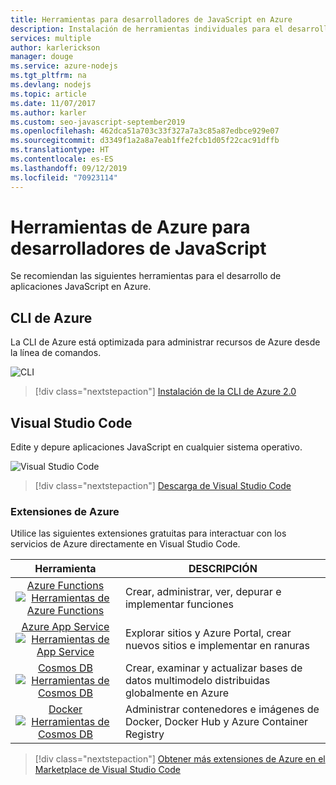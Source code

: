 ```yaml
---
title: Herramientas para desarrolladores de JavaScript en Azure
description: Instalación de herramientas individuales para el desarrollo en JavaScript en Azure
services: multiple
author: karlerickson
manager: douge
ms.service: azure-nodejs
ms.tgt_pltfrm: na
ms.devlang: nodejs
ms.topic: article
ms.date: 11/07/2017
ms.author: karler
ms.custom: seo-javascript-september2019
ms.openlocfilehash: 462dca51a703c33f327a7a3c85a87edbce929e07
ms.sourcegitcommit: d3349f1a2a8a7eab1ffe2fcb1d05f22cac91dffb
ms.translationtype: HT
ms.contentlocale: es-ES
ms.lasthandoff: 09/12/2019
ms.locfileid: "70923114"
---
```

# <a name="azure-tools-for-javascript-developers"></a>Herramientas de Azure para desarrolladores de JavaScript
Se recomiendan las siguientes herramientas para el desarrollo de aplicaciones JavaScript en Azure.

## <a name="azure-cli"></a>CLI de Azure
La CLI de Azure está optimizada para administrar recursos de Azure desde la línea de comandos.

![CLI](media/node-azure-tools/cli.png)
 
> [!div class="nextstepaction"]
> [Instalación de la CLI de Azure 2.0](/cli/azure/install-az-cli2)

## <a name="visual-studio-code"></a>Visual Studio Code
Edite y depure aplicaciones JavaScript en cualquier sistema operativo.

![Visual Studio Code](media/node-azure-tools/vs-code.png)

> [!div class="nextstepaction"]
> [Descarga de Visual Studio Code](https://code.visualstudio.com)

### <a name="azure-extensions"></a>Extensiones de Azure
Utilice las siguientes extensiones gratuitas para interactuar con los servicios de Azure directamente en Visual Studio Code.

| Herramienta | DESCRIPCIÓN  |
|:---------:|---------|
| [Azure Functions](https://marketplace.visualstudio.com/items?itemName=ms-azuretools.vscode-azurefunctions) <br> [![Herramientas de Azure Functions](media/node-azure-tools/icon-azure-functions.png)](https://marketplace.visualstudio.com/items?itemName=ms-azuretools.vscode-azurefunctions) | Crear, administrar, ver, depurar e implementar funciones|
| [Azure App Service](https://marketplace.visualstudio.com/items?itemName=ms-azuretools.vscode-azureappservice) <br> [![Herramientas de App Service](media/node-azure-tools/icon-azure-app-service.png)](https://marketplace.visualstudio.com/items?itemName=ms-azuretools.vscode-azureappservice) | Explorar sitios y Azure Portal, crear nuevos sitios e implementar en ranuras |
| [Cosmos DB ](https://marketplace.visualstudio.com/items?itemName=ms-azuretools.vscode-cosmosdb)  <br> [![Herramientas de Cosmos DB](media/node-azure-tools/icon-cosmos-db.png)](https://marketplace.visualstudio.com/items?itemName=ms-azuretools.vscode-cosmosdb)| Crear, examinar y actualizar bases de datos multimodelo distribuidas globalmente en Azure |
| [Docker](https://marketplace.visualstudio.com/items?itemName=formulahendry.docker-explorer)   <br> [![Herramientas de Cosmos DB](media/node-azure-tools/icon-docker.png)](https://marketplace.visualstudio.com/items?itemName=formulahendry.docker-explorer)| Administrar contenedores e imágenes de Docker, Docker Hub y Azure Container Registry |

> [!div class="nextstepaction"]
> [Obtener más extensiones de Azure en el Marketplace de Visual Studio Code](https://marketplace.visualstudio.com/search?term=azure&target=VSCode&category=All%20categories&sortBy=Relevance)